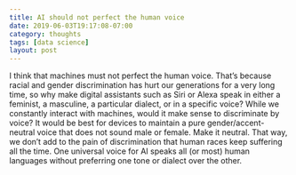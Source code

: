 ```yaml
---
title: AI should not perfect the human voice
date: 2019-06-03T19:17:08-07:00
category: thoughts 
tags: [data science]
layout: post
---
```


I think that machines must not perfect the human voice. That’s because racial and gender discrimination has hurt our generations for a very long time, so why make digital assistants such as Siri or Alexa speak in either a feminist, a masculine, a particular dialect, or in a specific voice? While we constantly interact with machines, would it make sense to discriminate by voice? It would be best for devices to maintain a pure gender/accent-neutral voice that does not sound male or female. Make it neutral. That way, we don’t add to the pain of discrimination that human races keep suffering all the time. One universal voice for AI speaks all (or most) human languages without preferring one tone or dialect over the other.
